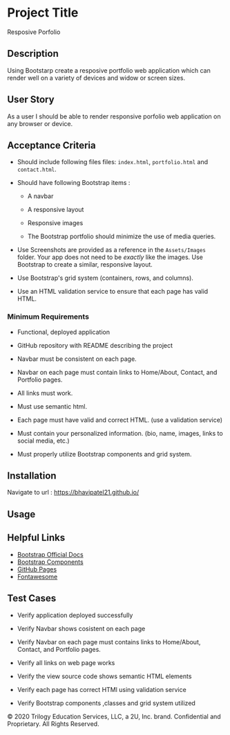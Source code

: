 # Project Title

Resposive Porfolio 

## Description 

Using Bootstarp create a resposive portfolio web application which can render well on a variety of devices and widow or screen sizes.

## User Story

As a user I should be able to render responsive porfolio web application on any browser or device.

## Acceptance Criteria

* Should include following files files: `index.html`, `portfolio.html` and `contact.html`.
* Should have following Bootstrap items :
 
   * A navbar
 
   * A responsive layout
 
   * Responsive images

   * The Bootstrap portfolio should minimize the use of media queries.

* Use Screenshots are provided as a reference in the `Assets/Images` folder. Your app does not need to be _exactly_ like the images. Use Bootstrap to create a similar, responsive layout.

* Use Bootstrap's grid system (containers, rows, and columns).

* Use an HTML validation service to ensure that each page has valid HTML.

### Minimum Requirements

* Functional, deployed application

* GitHub repository with README describing the project

* Navbar must be consistent on each page.

* Navbar on each page must contain links to Home/About, Contact, and Portfolio pages.

* All links must work.

* Must use semantic html.

* Each page must have valid and correct HTML. (use a validation service)

* Must contain your personalized information. (bio, name, images, links to social media, etc.)

* Must properly utilize Bootstrap components and grid system.

## Installation

Navigate to url : https://bhavipatel21.github.io/ 


## Usage 




## Helpful Links

* [Bootstrap Official Docs](https://getbootstrap.com/)
* [Bootstrap Components](https://getbootstrap.com/docs/4.3/components/alerts/)
* [GitHub Pages](https://pages.github.com/)
* [Fontawesome](https://fontawesome.com/)


## Test Cases 

* Verify application deployed successfully

* Verify Navbar shows cosistent on each page

* Verify Navbar on each page must contains links to Home/About, Contact, and Portfolio pages.

* Verify all links on web page works

* Verify the view source code shows semantic HTML elements

* Verify each page has correct HTMl using validation service

* Verify Bootstrap components ,classes and grid system utilized 





© 2020 Trilogy Education Services, LLC, a 2U, Inc. brand. Confidential and Proprietary. All Rights Reserved.


